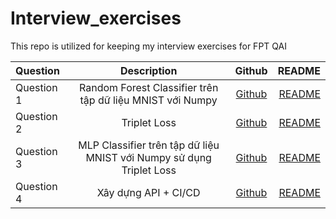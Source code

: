 # Interview_exercises
This repo is utilized for keeping my interview exercises for FPT QAI

| Question   | Description  | Github |README|
| :----------|:-----------------:| :-----:|-----:|
| Question 1 | Random Forest Classifier trên tập dữ liệu MNIST với Numpy| [Github](https://github.com/Voltz-T-Men/Interview_exercise/tree/main/Question_1) |[README](https://github.com/Voltz-T-Men/Interview_exercise/blob/main/Question_1/README.md)|
| Question 2 | Triplet Loss     |   [Github](https://github.com/Voltz-T-Men/Interview_exercise/tree/main/Question_2) |[README](https://github.com/Voltz-T-Men/Interview_exercise/blob/main/Question_2/README.md)|
| Question 3 | MLP Classifier trên tập dữ liệu MNIST với Numpy sử dụng Triplet Loss |   [Github](https://github.com/Question_3) |[README](https://github.com/README.md)|
| Question 4 | Xây dựng API + CI/CD |   [Github](https://github.com) |[README](https://github.com/README.md)|
